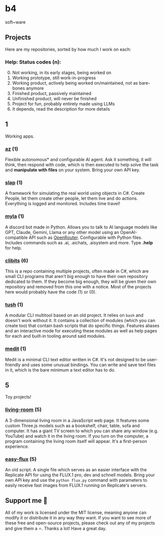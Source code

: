 # b4
soft~ware

## Projects
Here are my repositories, sorted by how much I work on each:

### Help: Status codes (n):
0. Not working, in its early stages, being worked on
1. Working prototype, still work-in-progress
2. Working product, actively being worked on/maintained, not as bare-bones anymore
3. Finished product, passively maintained
4. Unfinished product, will never be finished
5. Project for fun, probably entirely made using LLMs
6. It depends, read the description for more details

## 1
Working apps.

### [az](https://github.com/bf4r/az) (1)
Flexible autonomous* and configurable AI agent. Ask it something, it will think, then respond with code, which is then executed to help solve the task and **manipulate with files** on your system. Bring your own API key.

### [slap](https://github.com/bf4r/slap) (1)
A framework for simulating the real world using objects in C#. Create People, let them create other people, let them live and do actions. Everything is logged and monitored. Includes time travel!

### [myla](https://github.com/bf4r/myla) (1)
A discord bot made in Python. Allows you to talk to AI language models like GPT, Claude, Gemini, Llama or any other model using an OpenAI-compatible API such as [OpenRouter](https://openrouter.ai). Configurable with Python files. Includes commands such as .ai, .aichats, .aisystem and more. Type **.help** for help.

### [clibits](https://github.com/bf4r/clibits) (6)
This is a repo containing multiple projects, often made in C#, which are small CLI programs that aren't big enough to have their own repository dedicated to them. If they become big enough, they will be given their own repository and removed from this one with a notice. Most of the projects here would probably have the code (1) or (0).

### [tush](https://github.com/bf4r/tush) (1)
A modular CLI multitool based on an old project. It relies on `bash` and doesn't work without it. It contains a collection of modules (which you can create too) that contain bash scripts that do specific things. Features aliases and an interactive mode for executing these modules as well as help pages for each and built-in tooling around said modules.

### [medit](https://github.com/bf4r/medit) (1)
Medit is a minimal CLI text editor written in C#. It's not designed to be user-friendly and uses some unusual bindings. You can write and save text files in it, which is the bare minimum a text editor has to do.

## 5
Toy projects!

### [living-room](https://github.com/bf4r/living-room) (5)
A 3-dimensional living room in a JavaScript web page. It features some custom Three.js models such as a bookshelf, chair, table, sofa and computer. It has a giant TV screen to which you can share any window (e.g. YouTube) and watch it in the living room. If you turn on the computer, a program containing the living room itself will appear. It's a first-person experience.

### [easy-flux](https://github.com/bf4r/easy-flux) (5)
An old script. A single file which serves as an easier interface with the Replicate API for using the FLUX.1 pro, dev and schnell models. Bring your own API key and use the `python flux.py` command with parameters to easily receive fast images from FLUX.1 running on Replicate's servers.

## Support me 🥺
All of my work is licensed under the MIT license, meaning anyone can modify it or distribute it in any way they want. If you want to see more of these free and open-source projects, please check out any of my projects and give them a ⭐. Thanks a lot! Have a great day.
